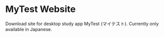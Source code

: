 # MyTest Website

Download site for desktop study app MyTest (マイテスト). Currently only available in Japanese.
